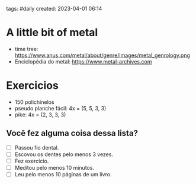 tags: #daily 
created: 2023-04-01 06:14

# A little bit of metal
- time tree: https://www.anus.com/metal/about/genre/images/metal_genrology.png
- Enciclopédia do metal: https://www.metal-archives.com

# Exercicios
- 150 polichinelos
- pseudo planche fácil: 4x = (5, 5, 3, 3)
- pike: 4x = (2, 3, 3, 3)

## Você fez alguma coisa dessa lista?
- [ ] Passou fio dental.
- [ ] Escovou os dentes pelo menos 3 vezes.
- [ ] Fez exercício.
- [ ] Meditou pelo menos 10 minutos.
- [ ] Leu pelo menos 10 páginas de um livro.